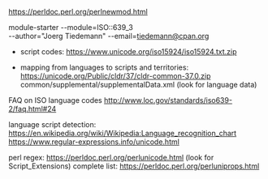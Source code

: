 

https://perldoc.perl.org/perlnewmod.html

module-starter --module=ISO::639_3 \
       --author="Joerg Tiedemann" --email=tiedemann@cpan.org



* script codes:
https://www.unicode.org/iso15924/iso15924.txt.zip


* mapping from languages to scripts and territories:
https://unicode.org/Public/cldr/37/cldr-common-37.0.zip
common/supplemental/supplementalData.xml
(look for language data)


FAQ on ISO language codes
http://www.loc.gov/standards/iso639-2/faq.html#24



language script detection:
https://en.wikipedia.org/wiki/Wikipedia:Language_recognition_chart
https://www.regular-expressions.info/unicode.html

perl regex:
https://perldoc.perl.org/perlunicode.html
(look for Script_Extensions)
complete list:
https://perldoc.perl.org/perluniprops.html

